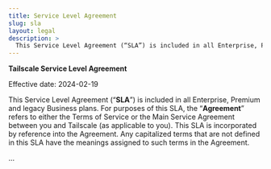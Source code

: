```yaml
---
title: Service Level Agreement
slug: sla
layout: legal
description: >
  This Service Level Agreement (“SLA”) is included in all Enterprise, Premium and legacy Business plans.
---
```



**Tailscale Service Level Agreement**

Effective date: 2024-02-19

This Service Level Agreement (“**SLA**”) is included in all Enterprise, Premium and legacy Business plans. For purposes of this SLA, the “**Agreement**” refers to either the Terms of Service or the Main Service Agreement between you and Tailscale (as applicable to you). This SLA is incorporated by reference into the Agreement. Any capitalized terms that are not defined in this SLA have the meanings assigned to such terms in the Agreement.

...